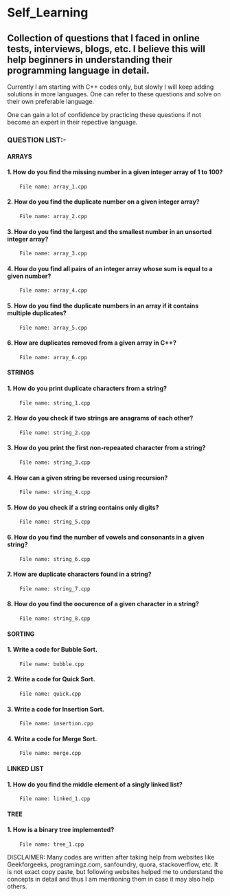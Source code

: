 # Self_Learning

## Collection of questions that I faced in online tests, interviews, blogs, etc. I believe this will help beginners in understanding their programming language in detail.

Currently I am starting with C++ codes only, but slowly I will keep adding solutions in more languages. One can refer to these questions and solve on their own preferable language.

One can gain a lot of confidence by practicing these questions if not become an expert in their repective language.

### QUESTION LIST:-

#### ARRAYS
#### 1. How do you find the missing number in a given integer array of 1 to 100?
        File name: array_1.cpp
#### 2. How do you find the duplicate number on a given integer array?
        File name: array_2.cpp
#### 3. How do you find the largest and the smallest number in an unsorted integer array?
        File name: array_3.cpp
#### 4. How do you find all pairs of an integer array whose sum is equal to a given number?
        File name: array_4.cpp
#### 5. How do you find the duplicate numbers in an array if it contains multiple duplicates?
        File name: array_5.cpp
#### 6. How are duplicates removed from a given array in C++?
        File name: array_6.cpp

#### STRINGS
#### 1. How do you print duplicate characters from a string?
        File name: string_1.cpp
#### 2. How do you check if two strings are anagrams of each other?
        File name: string_2.cpp
#### 3. How do you print the first non-repeaated character from a string?
        File name: string_3.cpp
#### 4. How can a given string be reversed using recursion?
        File name: string_4.cpp
#### 5. How do you check if a string contains only digits?
        File name: string_5.cpp
#### 6. How do you find the number of vowels and consonants in a given string?
        File name: string_6.cpp
#### 7. How are duplicate characters found in a string?
        File name: string_7.cpp
#### 8. How do you find the oocurence of a given character in a string?
        File name: string_8.cpp

#### SORTING
#### 1. Write a code for Bubble Sort.
        File name: bubble.cpp
#### 2. Write a code for Quick Sort.
        File name: quick.cpp
#### 3. Write a code for Insertion Sort.
        File name: insertion.cpp
#### 4. Write a code for Merge Sort.
        File name: merge.cpp

#### LINKED LIST
#### 1. How do you find the middle element of a singly linked list?
        File name: linked_1.cpp
        
#### TREE
#### 1. How is a binary tree implemented?
        File name: tree_1.cpp
        
DISCLAIMER: Many codes are written after taking help from websites like Geekforgeeks, programingz.com, sanfoundry, quora, stackoverflow, etc. It is not exact copy paste, but following websites helped me to understand the concepts in detail and thus I am mentioning them in case it may also help others.
